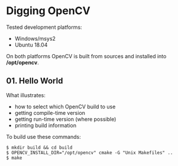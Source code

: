 # Digging OpenCV

Tested development platforms:
* Windows/msys2
* Ubuntu 18.04

On both platforms OpenCV is built from sources and installed into **/opt/opencv**.

## 01. Hello World

What illustrates:
* how to select which OpenCV build to use
* getting compile-time version
* getting run-time version (where possible)
* printing build information

To build use these commands:

    $ mkdir build && cd build
    $ OPENCV_INSTALL_DIR="/opt/opencv" cmake -G "Unix Makefiles" ..
    $ make
